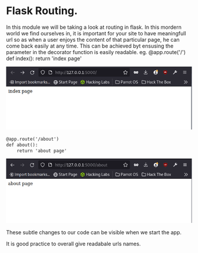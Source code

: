 # Flask Routing.
In this module we will be taking a look at routing in flask.
In this mordern world we find ourselves in, it is important for your site to have meaningfull url so as when a user enjoys the content of that particular page, he can come back easily at any time. This can be achieved byt ensusing the parameter in the decorator function is easily readable. 
    eg.
    @app.route('/')
    def index():
        return 'index page'

![index page url](../static/routing/index_url.png)


    @app.route('/about')
    def about():
        return 'about page'

![index page url](../static/routing/about_url.png)

These subtle changes to our code can be visible when we start the app.

It is good practice to overall give readabale urls names.

